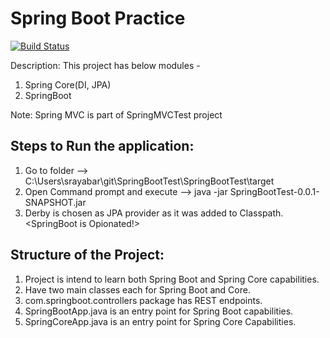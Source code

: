 # Spring Boot Practice
[![Build Status](https://travis-ci.org/srinath4ever/SpringBootTest.svg?branch=master)](https://travis-ci.org/srinath4ever/SpringBootTest)

Description:
This project has below modules -
1. Spring Core(DI, JPA)
2. SpringBoot

Note: Spring MVC is part of SpringMVCTest project

Steps to Run the application:
---------------------------------
1. Go to folder --> C:\Users\srayabar\git\SpringBootTest\SpringBootTest\target
2. Open Command prompt and execute --> java -jar SpringBootTest-0.0.1-SNAPSHOT.jar
3. Derby is chosen as JPA provider as it was added to Classpath. <SpringBoot is Opionated!>

Structure of the Project:
-------------------------
1. Project is intend to learn both Spring Boot and Spring Core capabilities.
2. Have two main classes each for Spring Boot and Core.
3. com.springboot.controllers package has REST endpoints.
4. SpringBootApp.java is an entry point for Spring Boot capabilities.
5. SpringCoreApp.java is an entry point for Spring Core Capabilities.